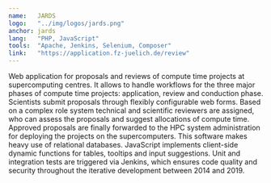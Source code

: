 ```yaml
---
name:   JARDS
logo:   "../img/logos/jards.png"
anchor: jards
lang:   "PHP, JavaScript"
tools:  "Apache, Jenkins, Selenium, Composer"
link:   "https://application.fz-juelich.de/review"
---
```

Web application for proposals and reviews of compute time projects at supercomputing centres.
It allows to handle workflows for the three major phases of compute time projects: 
application, review and conduction phase.
Scientists submit proposals through flexibly configurable web forms. Based on a complex role system
technical and scientific reviewers are assigned, who can assess the proposals and suggest allocations
of compute time. Approved proposals are finally forwarded to the HPC system administration for 
deploying the projects on the supercomputers. This software makes heavy use of
relational databases. JavaScript implements client-side dynamic functions for tables, tooltips and 
input suggestions. Unit and integration tests are triggered via Jenkins, which ensures code
quality and security throughout the iterative development between 2014 and 2019.